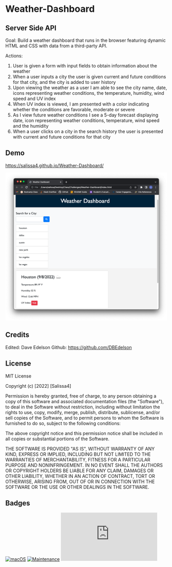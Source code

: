 # Weather-Dashboard

## Server Side API

Goal: Build a weather dashboard that runs in the browser featuring dynamic HTML and CSS with data from a third-party API. 

Actions:
1. User is given a form with input fields to obtain information about the weather
2. When a user inputs a city the user is given current and future conditions for that city, and the city is added to user history
3. Upon viewing the weather as a user I am able to see the city name, date, icons representing weather conditions, the temperature, humidity, wind speed and UV index
4. When UV index is viewed, I am presented with a color indicating whether the conditions are favorable, moderate or severe
5. As I view future weather conditions I see a 5-day forecast displaying date, icon representing weather conditions, temperature, wind speed and the humidity
6. When a user clicks on a city in the search history the user is presented with current and future conditions for that city


## Demo

https://salissa4.github.io/Weather-Dashboard/

<img src="./assets/images/weather.jpg">

## Credits

Edited: Dave Edelson Github: https://github.com/DBEdelson

## License

MIT License

Copyright (c) [2022] [Salissa4]

Permission is hereby granted, free of charge, to any person obtaining a copy
of this software and associated documentation files (the "Software"), to deal
in the Software without restriction, including without limitation the rights
to use, copy, modify, merge, publish, distribute, sublicense, and/or sell
copies of the Software, and to permit persons to whom the Software is
furnished to do so, subject to the following conditions:

The above copyright notice and this permission notice shall be included in all
copies or substantial portions of the Software.

THE SOFTWARE IS PROVIDED "AS IS", WITHOUT WARRANTY OF ANY KIND, EXPRESS OR
IMPLIED, INCLUDING BUT NOT LIMITED TO THE WARRANTIES OF MERCHANTABILITY,
FITNESS FOR A PARTICULAR PURPOSE AND NONINFRINGEMENT. IN NO EVENT SHALL THE
AUTHORS OR COPYRIGHT HOLDERS BE LIABLE FOR ANY CLAIM, DAMAGES OR OTHER
LIABILITY, WHETHER IN AN ACTION OF CONTRACT, TORT OR OTHERWISE, ARISING FROM,
OUT OF OR IN CONNECTION WITH THE SOFTWARE OR THE USE OR OTHER DEALINGS IN THE
SOFTWARE.

## Badges

[![macOS](https://svgshare.com/i/ZjP.svg)](https://svgshare.com/i/ZjP.svg)
[![Maintenance](https://img.shields.io/badge/Maintained%3F-no-red.svg)](https://bitbucket.org/lbesson/ansi-colors)
[![GitHub license](https://badgen.net/github/license/Naereen/Strapdown.js)](https://github.com/Naereen/StrapDown.js/blob/master/LICENSE)